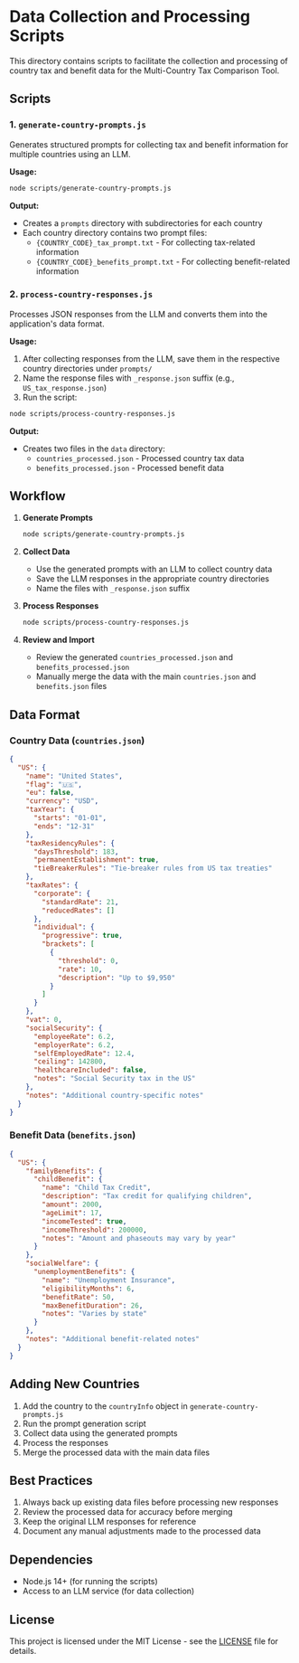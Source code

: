# Data Collection and Processing Scripts

This directory contains scripts to facilitate the collection and processing of country tax and benefit data for the Multi-Country Tax Comparison Tool.

## Scripts

### 1. `generate-country-prompts.js`

Generates structured prompts for collecting tax and benefit information for multiple countries using an LLM.

**Usage:**
```bash
node scripts/generate-country-prompts.js
```

**Output:**
- Creates a `prompts` directory with subdirectories for each country
- Each country directory contains two prompt files:
  - `{COUNTRY_CODE}_tax_prompt.txt` - For collecting tax-related information
  - `{COUNTRY_CODE}_benefits_prompt.txt` - For collecting benefit-related information

### 2. `process-country-responses.js`

Processes JSON responses from the LLM and converts them into the application's data format.

**Usage:**
1. After collecting responses from the LLM, save them in the respective country directories under `prompts/`
2. Name the response files with `_response.json` suffix (e.g., `US_tax_response.json`)
3. Run the script:

```bash
node scripts/process-country-responses.js
```

**Output:**
- Creates two files in the `data` directory:
  - `countries_processed.json` - Processed country tax data
  - `benefits_processed.json` - Processed benefit data

## Workflow

1. **Generate Prompts**
   ```bash
   node scripts/generate-country-prompts.js
   ```

2. **Collect Data**
   - Use the generated prompts with an LLM to collect country data
   - Save the LLM responses in the appropriate country directories
   - Name the files with `_response.json` suffix

3. **Process Responses**
   ```bash
   node scripts/process-country-responses.js
   ```

4. **Review and Import**
   - Review the generated `countries_processed.json` and `benefits_processed.json`
   - Manually merge the data with the main `countries.json` and `benefits.json` files

## Data Format

### Country Data (`countries.json`)

```json
{
  "US": {
    "name": "United States",
    "flag": "🇺🇸",
    "eu": false,
    "currency": "USD",
    "taxYear": {
      "starts": "01-01",
      "ends": "12-31"
    },
    "taxResidencyRules": {
      "daysThreshold": 183,
      "permanentEstablishment": true,
      "tieBreakerRules": "Tie-breaker rules from US tax treaties"
    },
    "taxRates": {
      "corporate": {
        "standardRate": 21,
        "reducedRates": []
      },
      "individual": {
        "progressive": true,
        "brackets": [
          {
            "threshold": 0,
            "rate": 10,
            "description": "Up to $9,950"
          }
        ]
      }
    },
    "vat": 0,
    "socialSecurity": {
      "employeeRate": 6.2,
      "employerRate": 6.2,
      "selfEmployedRate": 12.4,
      "ceiling": 142800,
      "healthcareIncluded": false,
      "notes": "Social Security tax in the US"
    },
    "notes": "Additional country-specific notes"
  }
}
```

### Benefit Data (`benefits.json`)

```json
{
  "US": {
    "familyBenefits": {
      "childBenefit": {
        "name": "Child Tax Credit",
        "description": "Tax credit for qualifying children",
        "amount": 2000,
        "ageLimit": 17,
        "incomeTested": true,
        "incomeThreshold": 200000,
        "notes": "Amount and phaseouts may vary by year"
      }
    },
    "socialWelfare": {
      "unemploymentBenefits": {
        "name": "Unemployment Insurance",
        "eligibilityMonths": 6,
        "benefitRate": 50,
        "maxBenefitDuration": 26,
        "notes": "Varies by state"
      }
    },
    "notes": "Additional benefit-related notes"
  }
}
```

## Adding New Countries

1. Add the country to the `countryInfo` object in `generate-country-prompts.js`
2. Run the prompt generation script
3. Collect data using the generated prompts
4. Process the responses
5. Merge the processed data with the main data files

## Best Practices

1. Always back up existing data files before processing new responses
2. Review the processed data for accuracy before merging
3. Keep the original LLM responses for reference
4. Document any manual adjustments made to the processed data

## Dependencies

- Node.js 14+ (for running the scripts)
- Access to an LLM service (for data collection)

## License

This project is licensed under the MIT License - see the [LICENSE](../LICENSE) file for details.
